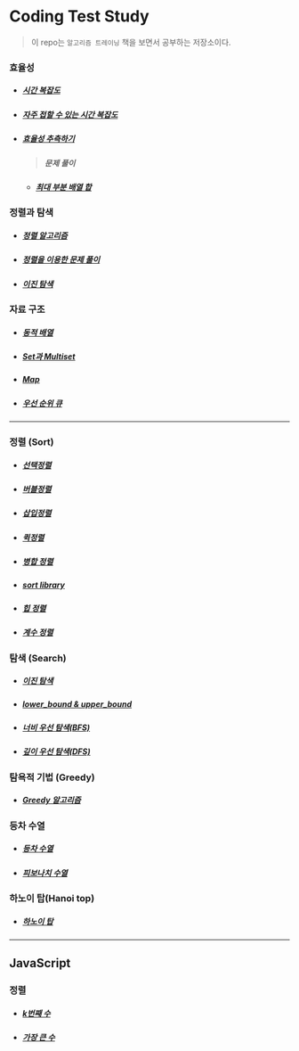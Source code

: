 # Coding Test Study

> 이 repo는 `알고리즘 트레이닝` 책을 보면서 공부하는 저장소이다.

### 효율성

- ##### [시간 복잡도](https://github.com/leehosu/coding-test-cpp/blob/master/ch3/efficiency.md)
- ##### [자주 접할 수 있는 시간 복잡도](https://github.com/leehosu/coding-test-cpp/blob/master/ch3/PopularEfficiency.md)
- ##### [효율성 추측하기](https://github.com/leehosu/coding-test-cpp/blob/master/ch3/GuessEfficiency.md)
  > ##### 문제 풀이
  - ##### [최대 부분 배열 합](https://github.com/leehosu/coding-test-cpp/blob/master/ch3/max_array_sum.md)

### 정렬과 탐색

- ##### [정렬 알고리즘](https://github.com/leehosu/coding-test-cpp/blob/master/ch4/SortAndSerach.md)
- ##### [정렬을 이용한 문제 풀이](https://github.com/leehosu/coding-test-cpp/blob/master/ch4/SolutionUseSort.md)
- ##### [이진 탐색](https://github.com/leehosu/coding-test-cpp/blob/master/ch4/BinarySerach.md)

### 자료 구조

- ##### [동적 배열](https://github.com/leehosu/coding-test-cpp/blob/master/ch5/DynamicArray.md)
- ##### [Set과 Multiset](https://github.com/leehosu/coding-test-cpp/blob/master/ch5/SetAndMultiset.md)
- ##### [Map](https://github.com/leehosu/coding-test-cpp/blob/master/ch5/Map.md)
- ##### [우선 순위 큐](https://github.com/leehosu/coding-test-cpp/blob/master/ch5/PriorityQueue.md)

---

### 정렬 (Sort)

- ##### [선택정렬](https://github.com/leehosu/coding-test-cpp/blob/master/sort/selectSort.md)

- ##### [버블정렬](https://github.com/leehosu/coding-test-cpp/blob/master/sort/bubleSort.md)

- ##### [삽입정렬](https://github.com/leehosu/coding-test-cpp/blob/master/sort/insertSort.md)

- ##### [퀵정렬](https://github.com/leehosu/coding-test-cpp/blob/master/sort/quickSort.md)

- ##### [병합 정렬](https://github.com/leehosu/coding-test-cpp/blob/master/sort/mergeSort.md)

- ##### [sort library](https://github.com/leehosu/coding-test-cpp/blob/master/sort/sortLibrary.md)

- ##### [힙 정렬](https://github.com/leehosu/coding-test-cpp/blob/master/sort/heapSort.md)

- ##### [계수 정렬](https://github.com/leehosu/coding-test-cpp/blob/master/sort/countingSort.md)

### 탐색 (Search)

- ##### [이진 탐색](https://github.com/leehosu/coding-test-cpp/blob/master/search/BinarySearch.md)

- ##### [lower_bound & upper_bound](https://github.com/leehosu/coding-test-cpp/blob/master/search/LowerUpper.md)

- ##### [너비 우선 탐색(BFS)](https://github.com/leehosu/coding-test-cpp/blob/master/search/BFS.md)

- ##### [깊이 우선 탐색(DFS)](https://github.com/leehosu/coding-test-cpp/blob/master/search/DFS.md)

### 탐욕적 기법 (Greedy)

- ##### [Greedy 알고리즘](https://github.com/leehosu/coding-test-cpp/blob/master/greedy/greedy.md)

### 등차 수열

- ##### [등차 수열](https://github.com/leehosu/coding-test-cpp/blob/master/sequence/even_order_sequece.md)

- ##### [피보나치 수열](https://github.com/leehosu/coding-test-cpp/blob/master/sequence/Fibonacci_sequence.md)

### 하노이 탑(Hanoi top)

- ##### [하노이 탑](https://github.com/leehosu/coding-test-cpp/blob/master/hanoi/hanoi.md)

---

## JavaScript

### 정렬

- ##### [k번째 수](https://github.com/leehosu/coding-test-cpp/blob/master/js/sort/indexOfK.md)

- ##### [가장 큰 수](https://github.com/leehosu/coding-test-cpp/blob/master/js/sort/maxNum.md)

